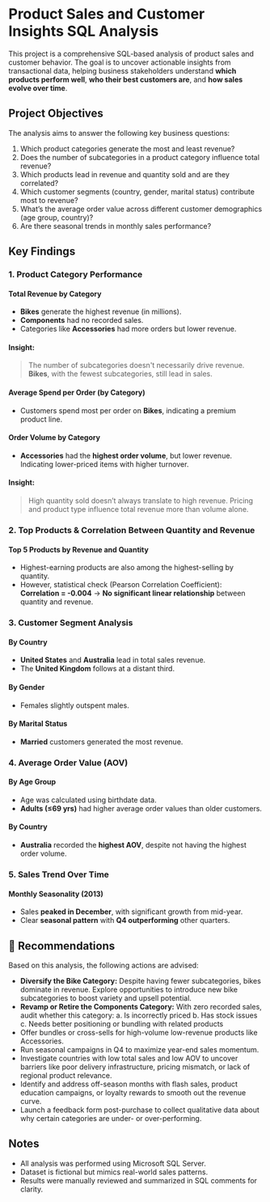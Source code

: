 # Product Sales and Customer Insights SQL Analysis

This project is a comprehensive SQL-based analysis of product sales and customer behavior. The goal is to uncover actionable insights from transactional data, helping business stakeholders understand **which products perform well**, **who their best customers are**, and **how sales evolve over time**.

## Project Objectives

The analysis aims to answer the following key business questions:

1. Which product categories generate the most and least revenue?
2. Does the number of subcategories in a product category influence total revenue?
3. Which products lead in revenue and quantity sold and are they correlated?
4. Which customer segments (country, gender, marital status) contribute most to revenue?
5. What’s the average order value across different customer demographics (age group, country)?
6. Are there seasonal trends in monthly sales performance?

## Key Findings

### 1. Product Category Performance

#### Total Revenue by Category
- **Bikes** generate the highest revenue (in millions).
- **Components** had no recorded sales.
- Categories like **Accessories** had more orders but lower revenue.

#### Insight:
> The number of subcategories doesn't necessarily drive revenue. **Bikes**, with the fewest subcategories, still lead in sales.

#### Average Spend per Order (by Category)
- Customers spend most per order on **Bikes**, indicating a premium product line.

#### Order Volume by Category
- **Accessories** had the **highest order volume**, but lower revenue. Indicating lower-priced items with higher turnover.
  
#### Insight:
> High quantity sold doesn’t always translate to high revenue. Pricing and product type influence total revenue more than volume alone.

### 2. Top Products & Correlation Between Quantity and Revenue

#### Top 5 Products by Revenue and Quantity
- Highest-earning products are also among the highest-selling by quantity.
- However, statistical check (Pearson Correlation Coefficient):  
  **Correlation = -0.004** → **No significant linear relationship** between quantity and revenue.

### 3. Customer Segment Analysis

#### By Country
- **United States** and **Australia** lead in total sales revenue.
- The **United Kingdom** follows at a distant third.

#### By Gender
- Females slightly outspent males.

#### By Marital Status
- **Married** customers generated the most revenue.

### 4. Average Order Value (AOV)

#### By Age Group
- Age was calculated using birthdate data.
- **Adults (≤69 yrs)** had higher average order values than older customers.

#### By Country
- **Australia** recorded the **highest AOV**, despite not having the highest order volume.

### 5. Sales Trend Over Time

#### Monthly Seasonality (2013)
- Sales **peaked in December**, with significant growth from mid-year.
- Clear **seasonal pattern** with **Q4 outperforming** other quarters.

## 📌 Recommendations

Based on this analysis, the following actions are advised:

- **Diversify the Bike Category:** Despite having fewer subcategories, bikes dominate in revenue. Explore opportunities to introduce new bike subcategories  to boost  variety and upsell potential.
- **Revamp or Retire the Components Category:** With zero recorded sales, audit whether this category:
a. Is incorrectly priced
b. Has stock issues
c. Needs better positioning or bundling with related products
- Offer bundles or cross-sells for high-volume low-revenue products like Accessories.
- Run seasonal campaigns in Q4 to maximize year-end sales momentum.
- Investigate countries with low total sales and low AOV to uncover barriers like poor delivery infrastructure, pricing mismatch, or lack of regional product relevance.
- Identify and address off-season months with flash sales, product education campaigns, or loyalty rewards to smooth out the revenue curve.
- Launch a feedback form post-purchase to collect qualitative data about why certain categories are under- or over-performing.

## Notes

- All analysis was performed using Microsoft SQL Server.
- Dataset is fictional but mimics real-world sales patterns.
- Results were manually reviewed and summarized in SQL comments for clarity.



